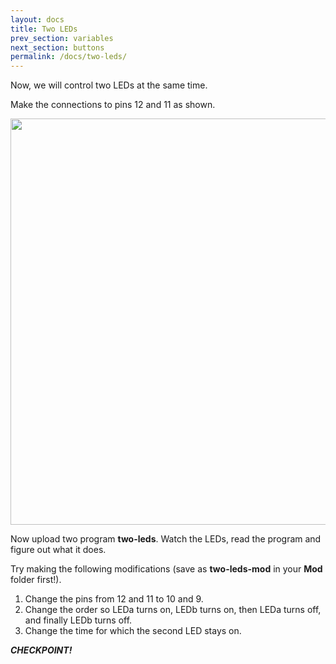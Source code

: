 ```yaml
---
layout: docs
title: Two LEDs
prev_section: variables
next_section: buttons
permalink: /docs/two-leds/
---
```


Now, we will control two LEDs at the same time.

Make the connections to pins 12 and 11 as shown.

<img src="{{ site.baseurl }}/img/a-two-leds.jpg" style="width: 650px"/>

Now upload two program **two-leds**. Watch the LEDs, read the program and figure out what it does. 

Try making the following modifications (save as **two-leds-mod** in your **Mod** folder first!).

1. Change the pins from 12 and 11 to 10 and 9.
2. Change the order so LEDa turns on, LEDb turns on, then LEDa turns off, and finally LEDb turns off. 
3. Change the time for which the second LED stays on.

**_CHECKPOINT!_**


